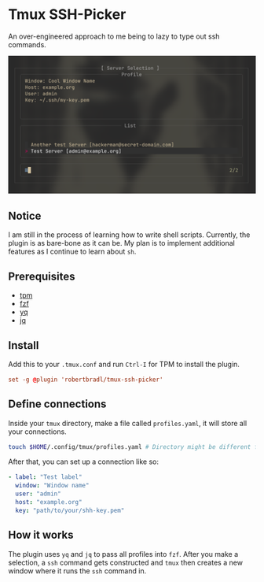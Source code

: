 # Tmux SSH-Picker

An over-engineered approach to me being to lazy to type out ssh commands.

![image](./img/picker-preview.png)

## Notice

I am still in the process of learning how to write shell scripts.
Currently, the plugin is as bare-bone as it can be.
My plan is to implement additional features as I continue to learn about `sh`.

## Prerequisites

- [tpm](https://github.com/tmux-plugins/tpm)
- [fzf](https://github.com/junegunn/fzf)
- [yq](https://github.com/mikefarah/yq)
- [jq](https://github.com/jqlang/jq)

## Install

Add this to your `.tmux.conf` and run `Ctrl-I` for TPM to install the plugin.

```conf
set -g @plugin 'robertbradl/tmux-ssh-picker'
```

## Define connections

Inside your `tmux` directory, make a file called `profiles.yaml`,
it will store all your connections.

```bash
touch $HOME/.config/tmux/profiles.yaml # Directory might be different for your system!
```

After that, you can set up a connection like so:

```yaml
- label: "Test label"
  window: "Window name"
  user: "admin"
  host: "example.org"
  key: "path/to/your/shh-key.pem"
```

## How it works

The plugin uses `yq` and `jq` to pass all profiles into `fzf`.
After you make a selection, a `ssh` command gets constructed
and `tmux` then creates a new window where it runs the `ssh` command in.
